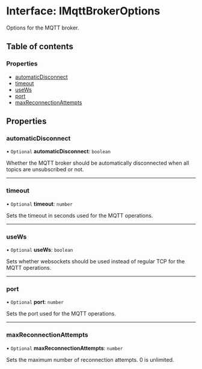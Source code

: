 # Interface: IMqttBrokerOptions

Options for the MQTT broker.

## Table of contents

### Properties

- [automaticDisconnect](IMqttBrokerOptions.md#automaticdisconnect)
- [timeout](IMqttBrokerOptions.md#timeout)
- [useWs](IMqttBrokerOptions.md#usews)
- [port](IMqttBrokerOptions.md#port)
- [maxReconnectionAttempts](IMqttBrokerOptions.md#maxreconnectionattempts)

## Properties

### automaticDisconnect

• `Optional` **automaticDisconnect**: `boolean`

Whether the MQTT broker should be automatically disconnected when all topics are unsubscribed or not.

___

### timeout

• `Optional` **timeout**: `number`

Sets the timeout in seconds used for the MQTT operations.

___

### useWs

• `Optional` **useWs**: `boolean`

Sets whether websockets should be used instead of regular TCP for the MQTT operations.

___

### port

• `Optional` **port**: `number`

Sets the port used for the MQTT operations.

___

### maxReconnectionAttempts

• `Optional` **maxReconnectionAttempts**: `number`

Sets the maximum number of reconnection attempts. 0 is unlimited.
